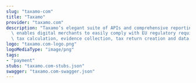 ```yaml
---
slug: "taxamo-com"
title: "Taxamo"
provider: "taxamo.com"
description: "Taxamo’s elegant suite of APIs and comprehensive reporting dashboard\
  \ enables digital merchants to easily comply with EU regulatory requirements on\
  \ tax calculation, evidence collection, tax return creation and data storage."
logo: "taxamo.com-logo.png"
logoMediaType: "image/png"
tags:
- "payment"
stubs: "taxamo.com-stubs.json"
swagger: "taxamo.com-swagger.json"
---
```

